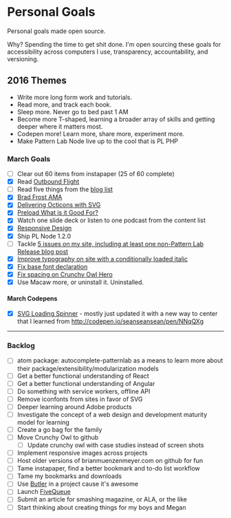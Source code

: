 Personal Goals
==============

Personal goals made open source.

Why? Spending the time to get shit done. I'm open sourcing these goals for accessibility across computers I use, transparency, accountability, and versioning.

## 2016 Themes

* Write more long form work and tutorials.
* Read more, and track each book.
* Sleep more. Never go to bed past 1 AM
* Become more T-shaped, learning a broader array of skills and getting deeper where it matters most.
* Codepen more! Learn more, share more, experiment more.
* Make Pattern Lab Node live up to the cool that is PL PHP 


### March Goals
- [ ] Clear out 60 items from instapaper (25 of 60 complete)
- [x] Read [Outbound Flight](http://www.amazon.com/Outbound-Flight-Star-Wars-Legends/dp/034545684X)
- [ ] Read five things from the [blog list](https://github.com/bmuenzenmeyer/personal-goals/blob/master/content-list/blog-posts.md)
 - [x] [Brad Frost AMA](https://www.designernews.co/stories/64949-ama-brad-frost-web-designer)  
 - [x] [Delivering Octicons with SVG](https://github.com/blog/2112-delivering-octicons-with-svg)
 - [x] [Preload What is it Good For?](https://www.smashingmagazine.com/2016/02/preload-what-is-it-good-for/)
- [x] Watch one slide deck or listen to one podcast from the content list
 - [x] [Responsive Design](http://msdevshow.com/2015/12/responsive-design-with-karen-mcgrane/) 
- [x] Ship PL Node 1.2.0
- [ ] Tackle [5 issues on my site, including at least one non-Pattern Lab Release blog post](https://github.com/bmuenzenmeyer/bmuenzenmeyer.github.io/issues)
 - [x] [Improve typography on site with a conditionally loaded italic](https://github.com/bmuenzenmeyer/bmuenzenmeyer.github.io/issues/46) 
 - [x] [Fix base font declaration](https://github.com/bmuenzenmeyer/bmuenzenmeyer.github.io/issues/50)
 - [x] [Fix spacing on Crunchy Owl Hero](https://github.com/bmuenzenmeyer/bmuenzenmeyer.github.io/issues/52)
- [x] Use Macaw more, or uninstall it. Uninstalled.

#### March Codepens
- [x] [SVG Loading Spinner](http://codepen.io/bmuenzenmeyer/pen/EVwXym) - mostly just updated it with a new way to center that I learned from http://codepen.io/seanseansean/pen/NNqQXg

----

### Backlog
- [ ] atom package: autocomplete-patternlab as a means to learn more about their package/extensibility/modularization models
- [ ] Get a better functional understanding of React
- [ ] Get a better functional understanding of Angular
- [ ] Do something with service workers, offline API
- [ ] Remove iconfonts from sites in favor of SVG
- [ ] Deeper learning around Adobe products 
- [ ] Investigate the concept of a web design and development maturity model for learning
- [ ] Create a go bag for the family
- [ ] Move Crunchy Owl to github
  - [ ] Update crunchy owl with case studies instead of screen shots
- [ ] Implement responsive images across projects
- [ ] Host older versions of brianmuenzenmeyer.com on github for fun
- [ ] Tame instapaper, find a better bookmark and to-do list workflow
- [ ] Tame my bookmarks and downloads
- [ ] Use [Butler](http://fabiandesmet.com/portfolio/butler-font/) in a project cause it's awesome
- [ ] Launch [FiveQueue](http://fivequeue.com/)
- [ ] Submit an article for smashing magazine, or ALA, or the like
- [ ] Start thinking about creating things for my boys and Megan

